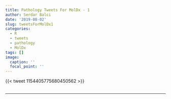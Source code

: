 ```yaml
---
title: Pathology Tweets For MolDx - 1
author: Serdar Balci
date: '2019-08-02'
slug: tweetsForMolDx1
categories:
  - R
  - tweets
  - pathology
  - MolDx
tags: []
image:
  caption: ''
  focal_point: ''
---
```



{{< tweet 1154405775680450562 >}}
<br>
<br>
<hr>
